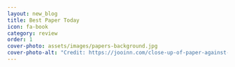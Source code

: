 ```yaml
---
layout: new_blog
title: Best Paper Today
icon: fa-book
category: review
order: 1
cover-photo: assets/images/papers-background.jpg
cover-photo-alt: "Credit: https://jooinn.com/close-up-of-paper-against-black-background.html"
---
```

